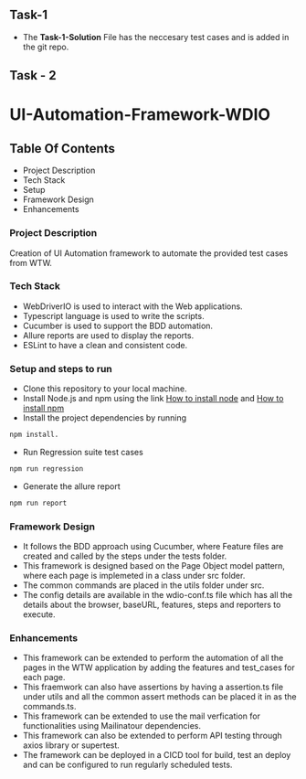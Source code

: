 ## Task-1 
  - The **Task-1-Solution** File has the neccesary test cases and is added in the git repo.
  
## Task - 2
# UI-Automation-Framework-WDIO
## Table Of Contents
- Project Description
- Tech Stack
- Setup
- Framework Design
- Enhancements

### Project Description
Creation of UI Automation framework to automate the provided test cases from WTW.

### Tech Stack 
- WebDriverIO is used to interact with the Web applications.
- Typescript language is used to write the scripts.
- Cucumber is used to support the BDD automation.
- Allure reports are used to display the reports.
- ESLint to have a clean and consistent code.

### Setup and steps to run 
 - Clone this repository to your local machine.
 - Install Node.js and npm using the link [How to install node](https://nodejs.org/en/download/) and [How to install npm](https://www.npmjs.com/get-npm)
 - Install the project dependencies by running 
 ```bash
 npm install.
 ```
 
 - Run Regression suite test cases
```bash
npm run regression
```

 - Generate the allure report
 ```bash
 npm run report
 ```
 
### Framework Design
  - It follows the BDD approach using Cucumber, where Feature files are created and called by the steps under the tests folder.
  - This framework is designed based on the Page Object model pattern, where each page is implemeted in a class under src folder.
  - The common commands are placed in the utils folder under src.
  - The config details are available in the wdio-conf.ts file which has all the details about the browser, baseURL,  features, steps and reporters to execute.
  
### Enhancements
  - This framework can be extended to perform the automation of all the pages in the WTW application by adding the features and test_cases for each page.
  - This fraemwork can also have assertions by having a assertion.ts file under utils and all the common assert methods can be placed it in as the commands.ts.
  - This framework can be extended to use the mail verfication for functionalities using Mailinatour dependencies.
  - This framework can also be extended to perform API testing through axios library or supertest.
  - The framework can be deployed in a CICD tool for build, test an deploy and can be configured to run regularly scheduled tests.
  
  
  
  
 
 
